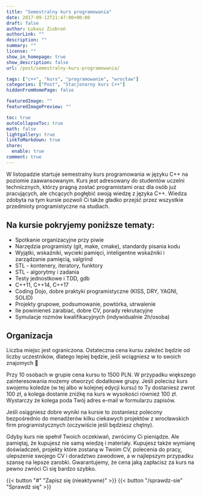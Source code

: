 ```yaml
---
title: "Semestralny kurs programowania"
date: 2017-09-12T21:47:00+00:00
draft: false
author: Łukasz Ziobroń
authorLink: ""
description: ""
summary: ""
license: ""
show_in_homepage: true
show_description: false
url: /post/semestralny-kurs-programowania/

tags: ["c++", "kurs", "programowanie", "wrocław"]
categories: ["Post", "Stacjonarny kurs C++"]
hiddenFromHomePage: false

featuredImage: ""
featuredImagePreview: ""

toc: true
autoCollapseToc: true
math: false
lightgallery: true
linkToMarkdown: true
share:
  enable: true
comment: true
---
```


W listopadzie startuje semestralny kurs programowania w języku C++ na poziomie zaawansowanym. Kurs jest adresowany do studentów uczelni technicznych, którzy pragną zostać programistami oraz dla osób już pracujących, ale chcących pogłębić swoją wiedzę z języka C++. Wiedza zdobyta na tym kursie pozwoli Ci także gładko przejść przez wszystkie przedmioty programistyczne na studiach.

<!--more-->

## Na kursie pokryjemy poniższe tematy:

* Spotkanie organizacyjne przy piwie
* Narzędzia programisty (git, make, cmake), standardy pisania kodu
* Wyjątki, wskaźniki, wycieki pamięci, inteligentne wskaźniki i zarządzanie pamięcią, valgrind
* STL - kontenery, iteratory, funktory
* STL - algorytmy i zadania
* Testy jednostkowe i TDD, gdb
* C++11, C++14, C++17
* Coding Dojo, dobre praktyki programistyczne (KISS, DRY, YAGNI, SOLID)
* Projekty grupowe, podsumowanie, powtórka, utrwalenie
* Ile powinieneś zarabiać, dobre CV, porady rekrutacyjne
* Symulacje rozmów kwalifikacyjnych (indywidualnie 2h/osoba)

## Organizacja

Liczba miejsc jest ograniczona. Ostateczna cena kursu zależeć będzie od liczby uczestników, dlatego lepiej będzie, jeśli wciągniesz w to swoich znajomych 🙂

Przy 10 osobach w grupie cena kursu to 1500 PLN. W przypadku większego zainteresowania możemy otworzyć dodatkowe grupy. Jeśli polecisz kurs swojemu koledze (w tej albo w kolejnej edycji kursu) to Ty dostaniesz zwrot 100 zł, a kolega dostanie zniżkę na kurs w wysokości również 100 zł. Wystarczy że kolega poda Twój adres e-mail w formularzu zapisów.

Jeśli osiągniesz dobre wyniki na kursie to zostaniesz polecony bezpośrednio do menadżerów kilku ciekawych projektów z wrocławskich firm programistycznych (oczywiście jeśli będziesz chętny).

Gdyby kurs nie spełnił Twoich oczekiwań, zwrócimy Ci pieniądze. Ale pamiętaj, że kupujesz nie samą wiedzę i materiały. Kupujesz także wymianę doświadczeń, projekty które zostaną w Twoim CV, polecenia do pracy, ulepszenie swojego CV i doradztwo zawodowe, a w najlepszym przypadku szansę na lepsze zarobki. Gwarantujemy, że cena jaką zapłacisz za kurs na pewno zwróci Ci się bardzo szybko.

{{< button "#" "Zapisz się (nieaktywne)" >}} {{< button "/sprawdz-sie" "Sprawdź się" >}}